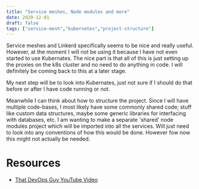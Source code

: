 ```yaml
---
title: "Service meshes, Node modules and more"
date: 2020-12-01
draft: false
tags: ["service-mesh","kubernetes","project-structure"]
---
```


Service meshes and Linkerd specifically seems to be nice and really useful. However, at the moment I will not be using it because I have not even started to use Kubernates. The nice part is that all of this is just setting up the proxies on the k8s cluster and no need to do anything in code. I will definitely be coming back to this at a later stage.

My next step will be to look into Kubernates, just not sure if I should do that before or after I have code running or not.

Meanwhile I can think about how to structure the project. Since I will have multiple code-bases, I most likely have some commonly shared code; stuff like custom data structures, maybe some generic libraries for interfacing with databases, etc. I am wanting to make a separate 'shared' node modules project which will be imported into all the services. Will just need to look into any conventions of how this would be done. However fow now this might not actually be needed.

# Resources
- [That DevOps Guy YouTube Video](https://www.youtube.com/watch?v=Hc-XFPHDDk4)
